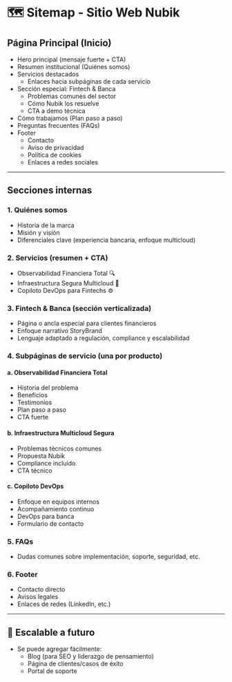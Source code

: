# 🗺️ Sitemap - Sitio Web Nubik

## Página Principal (Inicio)

- Hero principal (mensaje fuerte + CTA)
- Resumen institucional (Quiénes somos)
- Servicios destacados
  - Enlaces hacia subpáginas de cada servicio
- Sección especial: Fintech & Banca
  - Problemas comunes del sector
  - Cómo Nubik los resuelve
  - CTA a demo técnica
- Cómo trabajamos (Plan paso a paso)
- Preguntas frecuentes (FAQs)
- Footer
  - Contacto
  - Aviso de privacidad
  - Política de cookies
  - Enlaces a redes sociales

---

## Secciones internas

### 1. Quiénes somos
- Historia de la marca
- Misión y visión
- Diferenciales clave (experiencia bancaria, enfoque multicloud)

### 2. Servicios (resumen + CTA)
- Observabilidad Financiera Total 🔍
- Infraestructura Segura Multicloud 🔐
- Copiloto DevOps para Fintechs ⚙️

### 3. Fintech & Banca (sección verticalizada)
- Página o ancla especial para clientes financieros
- Enfoque narrativo StoryBrand
- Lenguaje adaptado a regulación, compliance y escalabilidad

### 4. Subpáginas de servicio (una por producto)
#### a. Observabilidad Financiera Total
- Historia del problema
- Beneficios
- Testimonios
- Plan paso a paso
- CTA fuerte

#### b. Infraestructura Multicloud Segura
- Problemas técnicos comunes
- Propuesta Nubik
- Compliance incluido
- CTA técnico

#### c. Copiloto DevOps
- Enfoque en equipos internos
- Acompañamiento continuo
- DevOps para banca
- Formulario de contacto

### 5. FAQs
- Dudas comunes sobre implementación, soporte, seguridad, etc.

### 6. Footer
- Contacto directo
- Avisos legales
- Enlaces de redes (LinkedIn, etc.)

---

## 🔄 Escalable a futuro
- Se puede agregar fácilmente:
  - Blog (para SEO y liderazgo de pensamiento)
  - Página de clientes/casos de éxito
  - Portal de soporte
